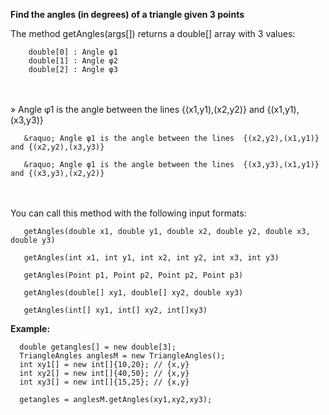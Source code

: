 
<b>Find the angles (in degrees) of a triangle given 3 points</b>


The method getAngles(args[]) returns a double[] array with 3 values:

        double[0] : Angle φ1 
        double[1] : Angle φ2
        double[2] : Angle φ3
<br></br>
       &raquo; Angle φ1 is the angle between the lines  {(x1,y1),(x2,y2)} and {(x1,y1),(x3,y3)}

       &raquo; Angle φ1 is the angle between the lines  {(x2,y2),(x1,y1)} and {(x2,y2),(x3,y3)}

       &raquo; Angle φ1 is the angle between the lines  {(x3,y3),(x1,y1)} and {(x3,y3),(x2,y2)}
  
<br></br>
You can call this method with the following input formats:

       getAngles(double x1, double y1, double x2, double y2, double x3, double y3)
       
       getAngles(int x1, int y1, int x2, int y2, int x3, int y3)
       
       getAngles(Point p1, Point p2, Point p2, Point p3)
       
       getAngles(double[] xy1, double[] xy2, double xy3)
       
       getAngles(int[] xy1, int[] xy2, int[]xy3)

       
       
<b> Example: </b>

      double getangles[] = new double[3];
      TriangleAngles anglesM = new TriangleAngles();
      int xy1[] = new int[]{10,20}; // {x,y}
      int xy2[] = new int[]{40,50}; // {x,y}
      int xy3[] = new int[]{15,25}; // {x,y}
    
      getangles = anglesM.getAngles(xy1,xy2,xy3);
